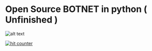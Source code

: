 #          Open Source BOTNET in python ( Unfinished )

![alt text](https://cdn.discordapp.com/attachments/1187363712764485745/1188829514386653214/New_Project.png)

<a href="https://www.cutercounter.com/" target="_blank"><img src="https://www.cutercounter.com/hits.php?id=huxoqxqf&nd=1&style=4" border="0" alt="hit counter"></a>
